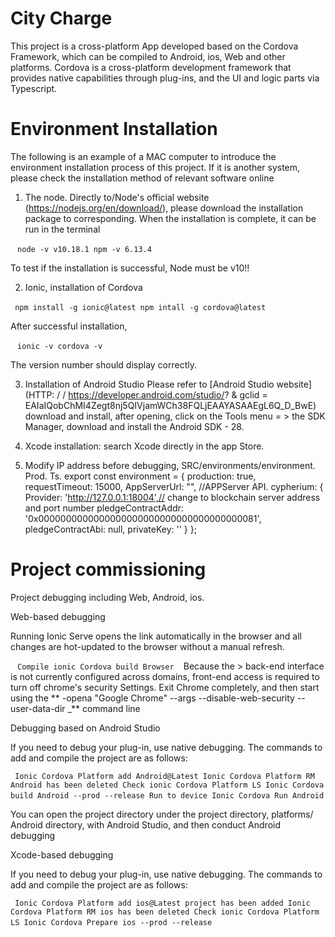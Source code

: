 # City Charge

This project is a cross-platform App developed based on the Cordova Framework, which can be compiled to Android, ios, Web and other platforms. Cordova is a cross-platform development framework that provides native capabilities through plug-ins, and the UI and logic parts via Typescript.

# Environment Installation

The following is an example of a MAC computer to introduce the environment installation process of this project. If it is another system, please check the installation method of relevant software online

1. The node. Directly to/Node's official website (https://nodejs.org/en/download/), please download the installation package to corresponding.
When the installation is complete, it can be run in the terminal

` ` `
node -v
v10.18.1
npm -v
6.13.4
` ` `

To test if the installation is successful, Node must be v10!!

2. Ionic, installation of Cordova

` ` `
npm install -g ionic@latest
npm intall -g cordova@latest
` ` `

After successful installation,

` ` `
ionic -v
cordova -v
` ` `

The version number should display correctly.

3. Installation of Android Studio Please refer to [Android Studio website] (HTTP: / / https://developer.android.com/studio/? & gclid = EAIaIQobChMI4Zegt8nj5QIVjamWCh38FQLjEAAYASAAEgL6Q_D_BwE) download and install, after opening, click on the Tools menu = > the SDK Manager, download and install the Android SDK - 28.

4. Xcode installation: search Xcode directly in the app Store.
5. Modify IP address before debugging, SRC/environments/environment. Prod. Ts.
export const environment = {
production: true,
requestTimeout: 15000,
AppServerUrl: "", //APPServer API.
cypherium: {
Provider: 'http://127.0.0.1:18004',// change to blockchain server address and port number
pledgeContractAddr: '0x0000000000000000000000000000000000000081',
pledgeContractAbi: null,
privateKey: ''
}
};


# Project commissioning

Project debugging including Web, Android, ios.

Web-based debugging

Running Ionic Serve opens the link automatically in the browser and all changes are hot-updated to the browser without a manual refresh.

` ` `
Compile ionic Cordova build Browser
` ` `
Because the > back-end interface is not currently configured across domains, front-end access is required to turn off chrome's security Settings. Exit Chrome completely, and then start using the ** -opena "Google Chrome" --args --disable-web-security --user-data-dir _** command line

Debugging based on Android Studio

If you need to debug your plug-in, use native debugging. The commands to add and compile the project are as follows:

` ` `
Ionic Cordova Platform add Android@Latest
Ionic Cordova Platform RM Android has been deleted
Check ionic Cordova Platform LS
Ionic Cordova build Android --prod --release
Run to device Ionic Cordova Run Android
` ` `

You can open the project directory under the project directory, platforms/ Android directory, with Android Studio, and then conduct Android debugging

Xcode-based debugging

If you need to debug your plug-in, use native debugging. The commands to add and compile the project are as follows:

` ` `
Ionic Cordova Platform add ios@Latest project has been added
Ionic Cordova Platform RM ios has been deleted
Check ionic Cordova Platform LS
Ionic Cordova Prepare ios --prod --release
` ` `

